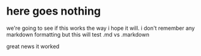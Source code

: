 # here goes nothing

we're going to see if this works the way i hope it will. i don't remember any markdown formatting but this will test .md vs .markdown

great news it worked
